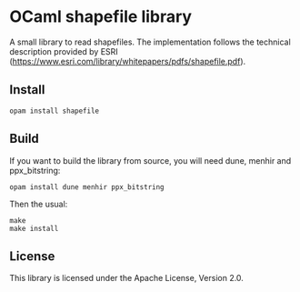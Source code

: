 # OCaml shapefile library

A small library to read shapefiles. The implementation follows the
technical description provided by ESRI
(https://www.esri.com/library/whitepapers/pdfs/shapefile.pdf).

## Install
```
opam install shapefile
```

## Build

If you want to build the library from source, you will need dune, menhir and ppx_bitstring:
```
opam install dune menhir ppx_bitstring
```

Then the usual:
```
make
make install
```

## License

This library is licensed under the Apache License, Version 2.0.
